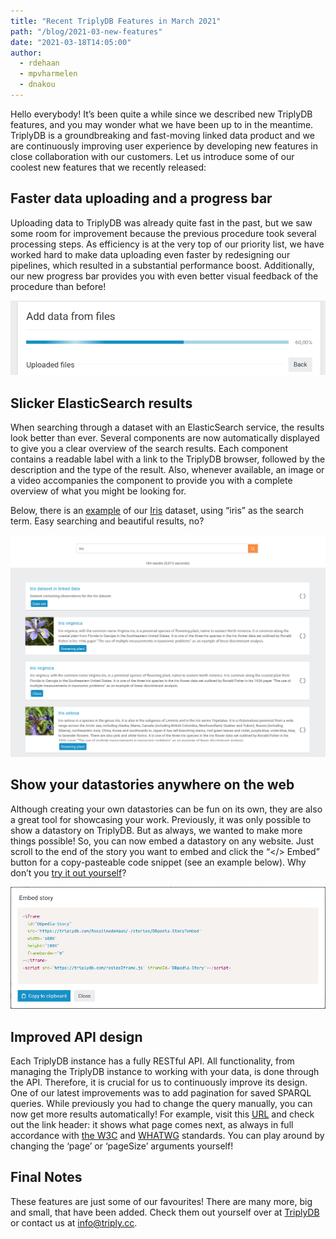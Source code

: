 ```yaml
---
title: "Recent TriplyDB Features in March 2021"
path: "/blog/2021-03-new-features"
date: "2021-03-18T14:05:00"
author:
  - rdehaan
  - mpvharmelen
  - dnakou
---
```


Hello everybody! It’s been quite a while since we described new TriplyDB features, and you may wonder what we have been up to in the meantime. TriplyDB is a groundbreaking and fast-moving linked data product and we are continuously improving user experience by developing new features in close collaboration with our customers. Let us introduce some of our coolest new features that we recently released: 



## Faster data uploading and a progress bar 



Uploading data to TriplyDB was already quite fast in the past, but we saw some room for improvement because the previous procedure took several processing steps. As efficiency is at the very top of our priority list, we have worked hard to make data uploading even faster by redesigning our pipelines, which resulted in a substantial performance boost. Additionally, our new progress bar provides you with even better visual feedback of the procedure than before! 


![The new progress bar](progress-bar.png)



## Slicker ElasticSearch results 



When searching through a dataset with an ElasticSearch service, the results look better than ever. Several components are now automatically displayed to give you a clear overview of the search results. Each component contains a readable label with a link to the TriplyDB browser, followed by the description and the type of the result. Also, whenever available, an image or a video accompanies the component to provide you with a complete overview of what you might be looking for.



Below, there is an [example](https://triplydb.com/Triply/iris/search/iris-1?q=iris) of our [Iris](https://triplydb.com/Triply/iris/) dataset, using “iris” as the search term. Easy searching and beautiful results, no? 



![An example of elastic search results](search.png)



## Show your datastories anywhere on the web



Although creating your own datastories can be fun on its own, they are also a great tool for showcasing your work. Previously, it was only possible to show a datastory on TriplyDB. But as always, we wanted to make more things possible! So, you can now embed a datastory on any website. Just scroll to the end of the story you want to embed and click the “&lt;/&gt; Embed” button for a copy-pasteable code snippet (see an example below). Why don’t you [try it out yourself][]?



![Snippet for embedding a story](embed.png)



## Improved API design



Each TriplyDB instance has a fully RESTful API. All functionality, from managing the TriplyDB instance to working with your data, is done through the API. Therefore, it is crucial for us to continuously improve its design. One of our latest improvements was to add pagination for saved SPARQL queries. While previously you had to change the query manually, you can now get more results automatically! For example, visit this [URL](https://api.triplydb.com/queries/academy/pokemon-color/run?page=3&pageSize=100) and check out the link header: it shows what page comes next, as always in full accordance with [the W3C](https://www.w3.org/TR/html401/types.html#type-links) and [WHATWG](https://html.spec.whatwg.org/multipage/links.html#sequential-link-types) standards. You can play around by changing the ‘page’ or ‘pageSize’ arguments yourself! 





## Final Notes

These features are just some of our favourites! There are many more, big and small, that have been added. Check them out yourself over at [TriplyDB](https://triplydb.com) or contact us at [info@triply.cc](mailto:info@triply.cc).

[try it out yourself]: https://triplydb.com/RosalinedeHaan/-/stories/DBpedia-Story
